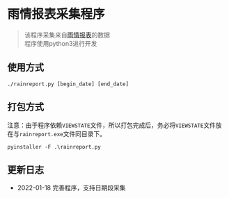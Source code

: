 # 雨情报表采集程序
> 该程序采集来自[雨情报表](http://210.76.80.76:9001/Report/RainReport.aspx)的数据</br>
> 程序使用python3进行开发

## 使用方式
```shell
./rainreport.py [begin_date] [end_date]
```
## 打包方式
注意：由于程序依赖`VIEWSTATE`文件，所以打包完成后，务必将`VIEWSTATE`文件放在与`rainreport.exe`文件同目录下。
```shell
pyinstaller -F .\rainreport.py
```

## 更新日志
- 2022-01-18 完善程序，支持日期段采集